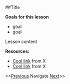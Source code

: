 ##Title

**Goals for this lesson**

* goal
* goal

Lesson content


**Resources:**

* [Cool link]() from X
* [Cool link]() from X

<<[Previous]()  Navigate [Next]()>>

